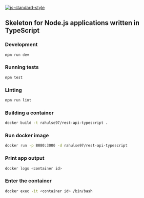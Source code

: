 [![js-standard-style](https://img.shields.io/badge/code%20style-standard-brightgreen.svg)](http://standardjs.com)

## Skeleton for Node.js applications written in TypeScript

### Development

```bash
npm run dev
```

### Running tests

```bash
npm test
```

### Linting

```bash
npm run lint
```

### Building a container

```bash
docker build -t rahulse97/rest-api-typescript .
```

### Run docker image

```bash
docker run -p 8080:3000 -d rahulse97/rest-api-typescript
```

### Print app output
```bash
docker logs <container id>
```

### Enter the container
```bash
docker exec -it <container id> /bin/bash
```
